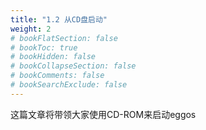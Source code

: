 ```yaml
---
title: "1.2 从CD盘启动"
weight: 2
# bookFlatSection: false
# bookToc: true
# bookHidden: false
# bookCollapseSection: false
# bookComments: false
# bookSearchExclude: false
---
```


这篇文章将带领大家使用CD-ROM来启动eggos